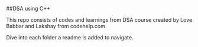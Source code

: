 ##DSA using C++

This repo consists of codes and learnings from DSA course created by Love Babbar and Lakshay from codehelp.com

Dive into each folder a readme is added to navigate.